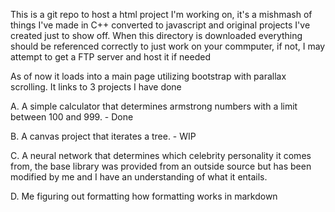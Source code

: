 This is a git repo to host a html project I'm working on, it's a mishmash of things I've made in C++ converted to javascript and original projects I've created just to show off. When this directory is downloaded everything should be referenced correctly to just work on your commputer, if not, I may attempt to get a FTP server and host it if needed

As of now it loads into a main page utilizing bootstrap with parallax scrolling. It links to 3 projects I have done


A. A simple calculator that determines armstrong numbers with a limit between 100 and 999. - Done

B. A canvas project that iterates a tree. - WIP

C. A neural network that determines which celebrity personality it comes from, the base library was provided from an outside source but has been modified by me and I have an understanding of what it entails.

D. Me figuring out formatting how formatting works in markdown
